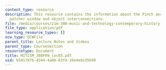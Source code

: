 ```yaml
---
content_type: resource
description: This resource contains the information about the Pinch and Bijker, sociology,
  patcher window and object interconnections.
file: /media/courses/21m-380-music-and-technology-contemporary-history-and-aesthetics-fall-2009/b581707b45944a0883f416e4e0cd5b99_MIT21M_380F09_lec05.pdf
file_type: application/pdf
learning_resource_types: []
ocw_type: OCWFile
parent_title: Lecture Notes and Videos
parent_type: CourseSection
resourcetype: Document
title: MIT21M_380F09_lec05.pdf
uid: b581707b-4594-4a08-83f4-16e4e0cd5b99
---
```

